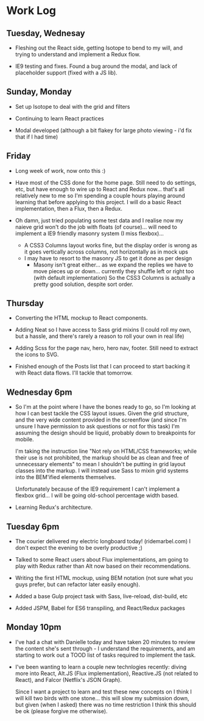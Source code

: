# Work Log

## Tuesday, Wednesay

- Fleshing out the React side, getting Isotope to bend to my will, and trying
  to understand and implement a Redux flow.

- IE9 testing and fixes. Found a bug around the modal, and lack of placeholder
  support (fixed with a JS lib).

## Sunday, Monday

- Set up Isotope to deal with the grid and filters

- Continuing to learn React practices

- Modal developed (although a bit flakey for large photo viewing - i'd fix that if I had time)

## Friday

- Long week of work, now onto this :)

- Have most of the CSS done for the home page. Still need to do settings, etc,
  but have enough to wire up to React and Redux now... that's all relatively new
  to me so I'm spending a couple hours playing around learning that before applying
  to this project.
  I will do a basic React implementation, then a Flux, then a Redux.

- Oh damn, just tried populating some test data and I realise now my naieve grid
  won't do the job with floats (of course)... will need to implement a IE9 friendly
  masonry system (I miss flexbox)...
  - A CSS3 Columns layout works fine, but the display order is wrong as it goes
    vertically across columns, not horizontally as in mock ups
  - I may have to resort to the masonry JS to get it done as per design
    - Masony isn't great either... as we expand the replies we have to move pieces
      up or down... currently they shuffle left or right too (with default implementation)
      So the CSS3 Columns is actually a pretty good solution, despite sort order.

## Thursday

- Converting the HTML mockup to React components.

- Adding Neat so I have access to Sass grid mixins (I could roll my own, but a hassle,
  and there's rarely a reason to roll your own in real life)

- Adding Scss for the page nav, hero, hero nav, footer. Still need to extract the
  icons to SVG.

- Finished enough of the Posts list that I can proceed to start backing it with
  React data flows. I'll tackle that tomorrow.

## Wednesday 6pm

- So I'm at the point where I have the bones ready to go, so I'm looking at how
  I can best tackle the CSS layout issues. Given the grid structure, and the
  very wide content provided in the screenflow (and since I'm unsure I have permission
  to ask questions or not for this task) I'm assuming the design should be liquid,
  probably down to breakpoints for mobile.

  I'm taking the instruction line "Not rely on HTML/CSS frameworks; while their
  use is not prohibited, the markup should be as clean and free of unnecessary
  elements" to mean I shouldn't be putting in grid layout classes into the markup.
  I will instead use Sass to mixin grid systems into the BEM'ified elements themselves.

  Unfortunately because of the IE9 requirement I can't implement a flexbox grid...
  I will be going old-school percentage width based.

- Learning Redux's architecture.

## Tuesday 6pm

- The courier delivered my electric longboard today! (ridemarbel.com) I don't expect
  the evening to be overly productive ;)

- Talked to some React users about Flux implementations, am going to play with Redux
  rather than Alt now based on their recommendations.

- Writing the first HTML mockup, using BEM notation (not sure what you guys prefer,
  but can refactor later easily enough).

- Added a base Gulp project task with Sass, live-reload, dist-build, etc

- Added JSPM, Babel for ES6 transpiling, and React/Redux packages

## Monday 10pm

- I've had a chat with Danielle today and have taken 20 minutes to review the content
  she's sent through - I understand the requirements, and am starting to work out a
  TOOD list of tasks required to implement the task.

- I've been wanting to learn a couple new technlogies recently: diving more into
  React, Alt.JS (Flux implementation), Reactive.JS (not related to React),
  and Falcor (Netflix's JSON Graph).

  Since I want a project to learn and test these new concepts on I think I will kill
  two birds with one stone... this will slow my submission down, but given (when I asked)
  there was no time restriction I think this should be ok (please forgive me otherwise).
